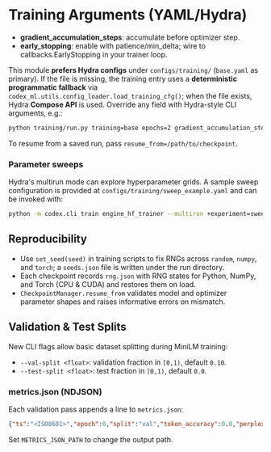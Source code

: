 <!-- BEGIN: CODEX_TRAIN_ARGS_DOC -->

# Training Arguments (YAML/Hydra)

- **gradient_accumulation_steps**: accumulate before optimizer step.
- **early_stopping**: enable with patience/min_delta; wire to callbacks.EarlyStopping in your trainer loop.

This module **prefers Hydra configs** under `configs/training/` (`base.yaml` as primary).
If the file is missing, the training entry uses a **deterministic programmatic fallback**
via `codex_ml.utils.config_loader.load_training_cfg()`; when the file exists, Hydra **Compose API** is used.
Override any field with Hydra-style CLI arguments, e.g.:

```bash
python training/run.py training=base epochs=2 gradient_accumulation_steps=4
```

To resume from a saved run, pass `resume_from=/path/to/checkpoint`.

### Parameter sweeps

Hydra's multirun mode can explore hyperparameter grids. A sample sweep
configuration is provided at `configs/training/sweep_example.yaml` and can be
invoked with:

```bash
python -m codex.cli train engine_hf_trainer --multirun +experiment=sweep_example
```

## Reproducibility

- Use `set_seed(seed)` in training scripts to fix RNGs across `random`, `numpy`, and `torch`; a `seeds.json` file is written under the run directory.
- Each checkpoint records `rng.json` with RNG states for Python, NumPy, and Torch (CPU & CUDA) and restores them on load.
- `CheckpointManager.resume_from` validates model and optimizer parameter shapes and raises informative errors on mismatch.

## Validation & Test Splits

New CLI flags allow basic dataset splitting during MiniLM training:

- `--val-split <float>`: validation fraction in `[0,1)`, default `0.10`.
- `--test-split <float>`: test fraction in `[0,1)`, default `0.0`.

### metrics.json (NDJSON)

Each validation pass appends a line to `metrics.json`:

```json
{"ts":"<ISO8601>","epoch":0,"split":"val","token_accuracy":0.0,"perplexity":1.0,"config_hash":"<sha256>"}
```

Set `METRICS_JSON_PATH` to change the output path.
